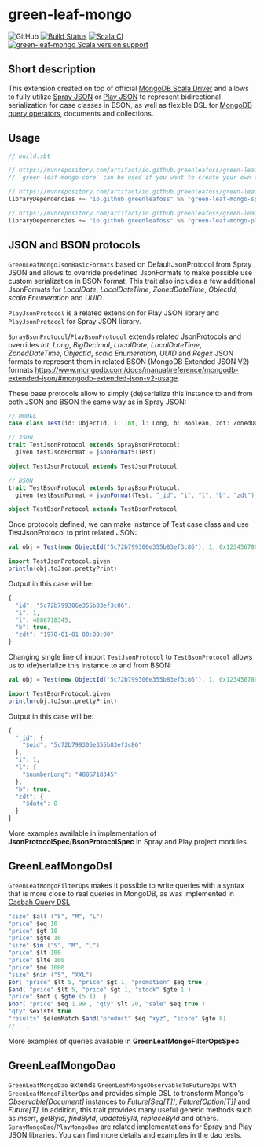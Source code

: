 # green-leaf-mongo
![GitHub](https://img.shields.io/github/license/GreenLeafOSS/green-leaf-mongo.svg)
[![Build Status](https://app.travis-ci.com/GreenLeafOSS/green-leaf-mongo.svg?branch=master)](https://app.travis-ci.com/GreenLeafOSS/green-leaf-mongo)
[![Scala CI](https://github.com/GreenLeafOSS/green-leaf-mongo/actions/workflows/scala.yml/badge.svg)](https://github.com/GreenLeafOSS/green-leaf-mongo/actions/workflows/scala.yml)
[![green-leaf-mongo Scala version support](https://index.scala-lang.org/greenleafoss/green-leaf-mongo/green-leaf-mongo/latest-by-scala-version.svg)](https://index.scala-lang.org/greenleafoss/green-leaf-mongo/green-leaf-mongo)

## Short description
This extension created on top of official [MongoDB Scala Driver](https://mongodb.github.io/mongo-scala-driver) and allows to fully utilize [Spray JSON](https://github.com/spray/spray-json) or [Play JSON](https://github.com/playframework/play-json) to represent bidirectional serialization for case classes in BSON, as well as flexible DSL for [MongoDB query operators](https://www.mongodb.com/docs/manual/reference/operator/query/), documents and collections.

## Usage
```scala
// build.sbt

// https://mvnrepository.com/artifact/io.github.greenleafoss/green-leaf-mongo-core
// `green-leaf-mongo-core` can be used if you want to create your own extension

// https://mvnrepository.com/artifact/io.github.greenleafoss/green-leaf-mongo-spray
libraryDependencies += "io.github.greenleafoss" %% "green-leaf-mongo-spray" % "3.0"

// https://mvnrepository.com/artifact/io.github.greenleafoss/green-leaf-mongo-play
libraryDependencies += "io.github.greenleafoss" %% "green-leaf-mongo-play" % "3.0"
```

## JSON and BSON protocols

`GreenLeafMongoJsonBasicFormats` based on DefaultJsonProtocol from Spray JSON and allows to override predefined JsonFormats to make possible use custom serialization in BSON format.
This trait also includes a few additional JsonFormats for _LocalDate_, _LocalDateTime_, _ZonedDateTime_, _ObjectId_, _scala Enumeration_ and _UUID_.

`PlayJsonProtocol` is a related extension for Play JSON library and `PlayJsonProtocol` for Spray JSON library. 

`SprayBsonProtocol`/`PlayBsonProtocol` extends related JsonProtocols and overrides _Int_, _Long_, _BigDecimal_, _LocalDate_, _LocalDateTime_, _ZonedDateTime_, _ObjectId_, _scala Enumeration_, _UUID_ and _Regex_ JSON formats to represent them in related BSON (MongoDB Extended JSON V2) formats https://www.mongodb.com/docs/manual/reference/mongodb-extended-json/#mongodb-extended-json-v2-usage.

These base protocols allow to simply (de)serialize this instance to and from both JSON and BSON the same way as in Spray JSON:
```scala 3
// MODEL
case class Test(id: ObjectId, i: Int, l: Long, b: Boolean, zdt: ZonedDateTime)

// JSON
trait TestJsonProtocol extends SprayBsonProtocol:
  given testJsonFormat = jsonFormat5(Test)

object TestJsonProtocol extends TestJsonProtocol

// BSON
trait TestBsonProtocol extends SprayBsonProtocol:
  given testBsonFormat = jsonFormat(Test, "_id", "i", "l", "b", "zdt")

object TestBsonProtocol extends TestBsonProtocol
```

Once protocols defined, we can make instance of Test case class and use TestJsonProtocol to print related JSON:
```scala
val obj = Test(new ObjectId("5c72b799306e355b83ef3c86"), 1, 0x123456789L, true, "1970-01-01")

import TestJsonProtocol.given
println(obj.toJson.prettyPrint)
```
Output in this case will be:
```js
{
  "id": "5c72b799306e355b83ef3c86",
  "i": 1,
  "l": 4886718345,
  "b": true,
  "zdt": "1970-01-01 00:00:00"
}
```

Changing single line of import `TestJsonProtocol` to `TestBsonProtocol` allows us to (de)serialize this instance to and from BSON:

```scala
val obj = Test(new ObjectId("5c72b799306e355b83ef3c86"), 1, 0x123456789L, true, "1970-01-01")

import TestBsonProtocol.given
println(obj.toJson.prettyPrint)
```

Output in this case will be:
```js
{
  "_id": {
    "$oid": "5c72b799306e355b83ef3c86"
  },
  "i": 1,
  "l": {
    "$numberLong": "4886718345"
  },
  "b": true,
  "zdt": {
    "$date": 0
  }
}
```

More examples available in implementation of **JsonProtocolSpec**/**BsonProtocolSpec** in Spray and Play project modules.

## GreenLeafMongoDsl
`GreenLeafMongoFilterOps` makes it possible to write queries with a syntax that is more close to real queries in MongoDB, as was implemented in [Casbah Query DSL](http://mongodb.github.io/casbah/3.1/reference/query_dsl/).

```scala
"size" $all ("S", "M", "L")
"price" $eq 10
"price" $gt 10
"price" $gte 10
"size" $in ("S", "M", "L")
"price" $lt 100
"price" $lte 100
"price" $ne 1000
"size" $nin ("S", "XXL")
$or( "price" $lt 5, "price" $gt 1, "promotion" $eq true )
$and( "price" $lt 5, "price" $gt 1, "stock" $gte 1 )
"price" $not { $gte (5.1)  }
$nor( "price" $eq 1.99 , "qty" $lt 20, "sale" $eq true )
"qty" $exists true
"results" $elemMatch $and("product" $eq "xyz", "score" $gte 8)
// ...
```

More examples of queries available in **GreenLeafMongoFilterOpsSpec**.


## GreenLeafMongoDao
`GreenLeafMongoDao` extends `GreenLeafMongoObservableToFutureOps` with `GreenLeafMongoFilterOps` and provides simple DSL to transform Mongo's _Observable[Document]_ instances to _Future[Seq[T]]_, _Future[Option[T]]_ and _Future[T]_.
In addition, this trait provides many useful generic methods such as _insert_, _getById_, _findById_, _updateById_, _replaceById_ and others.
`SprayMongoDao`/`PlayMongoDao` are related implementations for Spray and Play JSON libraries. 
You can find more details and examples in the dao tests.


